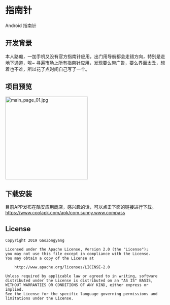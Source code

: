 # 指南针
Android 指南针

## 开发背景
本人路痴，一加手机又没有官方指南针应用，出门用导航都会走错方向，特别是走地下通道，唉~ 寻遍市场上所有指南针应用，发现要么带广告，要么界面太丑，想着也不难，所以花了点时间自己写了一个。

## 项目预览
<img src="https://github.com/GoodLuck-GL/Compass/blob/master/preview.jpg" width="260" alt="main_page_01.jpg"/>

## 下载安装
目前APP发布在酷安应用商店，感兴趣的话，可以点击下面的链接进行下载。
https://www.coolapk.com/apk/com.sunny.www.compass

## License
```
Copyright 2019 GaoZongyang

Licensed under the Apache License, Version 2.0 (the "License");
you may not use this file except in compliance with the License.
You may obtain a copy of the License at

    http://www.apache.org/licenses/LICENSE-2.0

Unless required by applicable law or agreed to in writing, software
distributed under the License is distributed on an "AS IS" BASIS,
WITHOUT WARRANTIES OR CONDITIONS OF ANY KIND, either express or implied.
See the License for the specific language governing permissions and
limitations under the License.
```

